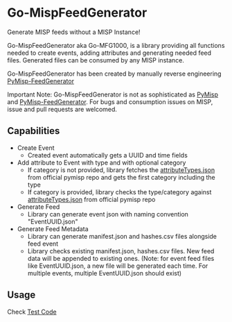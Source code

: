 # Go-MispFeedGenerator

Generate MISP feeds without a MISP Instance!

Go-MispFeedGenerator aka Go-MFG1000, is a library providing all functions needed to create events, adding attributes and generating needed feed files. Generated files can be consumed by any MISP instance.

Go-MispFeedGenerator has been created by manually reverse engineering [PyMisp-FeedGenerator]

Important Note: Go-MispFeedGenerator is not as sophisticated as [PyMisp] and [PyMisp-FeedGenerator]. For bugs and consumption issues on MISP, issue and pull requests are welcomed.

## Capabilities

* Create Event
  * Created event automatically gets a UUID and time fields
* Add attribute to Event with type and with optional category
  * If category is not provided, library fetches the [attributeTypes.json] from official pymisp repo and gets the first category including the type
  * If category is provided, library checks the type/category against [attributeTypes.json] from official pymisp repo
* Generate Feed
  * Library can generate event json with naming convention "EventUUID.json"
* Generate Feed Metadata
  * Library can generate manifest.json and hashes.csv files alongside feed event
  * Library checks existing manifest.json, hashes.csv files. New feed data will be appended to existing ones. (Note: for event feed files like EventUUID.json, a new file will be generated each time. For multiple events, multiple EventUUID.json should exist)


## Usage
Check [Test Code](mispfeedgenerator_test.go)  



[PyMisp-FeedGenerator]: https://github.com/MISP/PyMISP/blob/main/examples/feed-generator/generate.py
[PyMisp]: https://github.com/MISP/PyMISP
[attributeTypes.json]: https://raw.githubusercontent.com/MISP/PyMISP/3c141e1fdb9127e10c5e7ec4784beb26af4b7ea7/pymisp/data/describeTypes.json